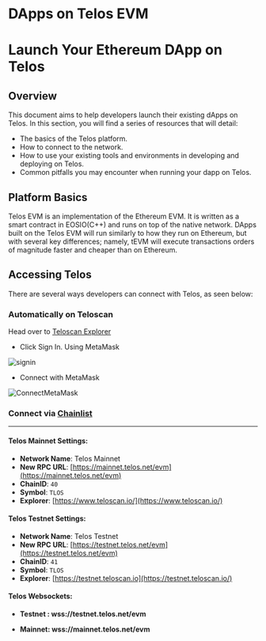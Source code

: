 # DApps on Telos EVM

# Launch Your Ethereum DApp on Telos

## Overview

This document aims to help developers launch their existing dApps on Telos. In this section, you will find a series of resources that will detail:

- The basics of the Telos platform.
- How to connect to the network. 
- How to use your existing tools and environments in developing and deploying on Telos. 
- Common pitfalls you may encounter when running your dapp on Telos.

## Platform Basics

Telos EVM is an implementation of the Ethereum EVM. It is written as a smart contract in EOSIO(C++) and runs on top of the native network. DApps built on the Telos EVM will run similarly to how they run on Ethereum, but with several key differences; namely, tEVM will execute transactions orders of magnitude faster and cheaper than on Ethereum. 

## Accessing Telos 

There are several ways developers can connect with Telos, as seen below:

### Automatically on Teloscan

Head over to [Teloscan Explorer](https://teloscan.io)

- Click Sign In. Using MetaMask

![signin](/img/sign_in_teloscan.png)

- Connect with MetaMask

![ConnectMetaMask](/img/Connect_Metamask.png)

### Connect via [Chainlist](https://chainlist.org/?search=Telos) 
-------                             ---------

#### **Telos Mainnet Settings:**

* **Network Name**: Telos Mainnet 
* **New RPC URL**: [https://mainnet.telos.net/evm](https://mainnet.telos.net/evm)
* **ChainID**: `40`
* **Symbol**: `TLOS`
* **Explorer**: [https://www.teloscan.io/](https://www.teloscan.io/)

#### **Telos Testnet Settings:**

* **Network Name**: Telos Testnet
* **New RPC URL**: [https://testnet.telos.net/evm](https://testnet.telos.net/evm)
* **ChainID**: `41`
* **Symbol**: `TLOS`
* **Explorer**: [https://testnet.teloscan.io](https://testnet.teloscan.io/)

#### **Telos Websockets:**

* **Testnet : wss://testnet.telos.net/evm**

* **Mainnet: wss://mainnet.telos.net/evm**

